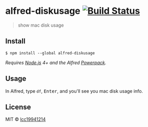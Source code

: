 # alfred-diskusage [![Build Status](https://travis-ci.org/lcc19941214/alfred-diskusage.svg?branch=master)](https://travis-ci.org/lcc19941214/alfred-diskusage)

> show mac disk usage


## Install

```
$ npm install --global alfred-diskusage
```

*Requires [Node.js](https://nodejs.org) 4+ and the Alfred [Powerpack](https://www.alfredapp.com/powerpack/).*


## Usage

In Alfred, type `df`, <kbd>Enter</kbd>, and you'll see you mac disk usage info.


## License

MIT © [lcc19941214](http://achuan.me)
